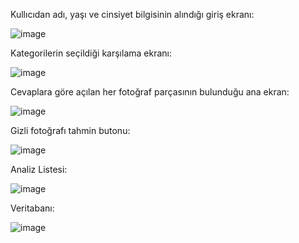 Kullıcıdan adı, yaşı ve cinsiyet bilgisinin alındığı giriş ekranı:

![image](https://github.com/user-attachments/assets/e094fd84-afa9-4f50-9ca7-b9f73fad9fef)

Kategorilerin seçildiği karşılama ekranı:

![image](https://github.com/user-attachments/assets/d1ee653f-d17d-469c-bc0a-0b68b975a730)

Cevaplara göre açılan her fotoğraf parçasının bulunduğu ana ekran:

![image](https://github.com/user-attachments/assets/1f7a5fd0-0e66-4a71-8346-eac1604d403e)

Gizli fotoğrafı tahmin butonu:

![image](https://github.com/user-attachments/assets/800ff154-f072-4bcf-bb50-7aa910f80a8f)

Analiz Listesi:

![image](https://github.com/user-attachments/assets/92ac4003-5ad5-4004-ae76-4a846105765b)

Veritabanı:

![image](https://github.com/user-attachments/assets/1c1ac56e-0e08-41c1-9ebe-ad37651bfbab)







